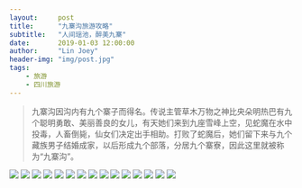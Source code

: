 ```yaml
---
layout:     post
title:      "九寨沟旅游攻略"
subtitle:   "人间瑶池，醉美九寨"
date:       2019-01-03 12:00:00
author:     "Lin Joey"
header-img: "img/post.jpg"
tags:
    - 旅游
    - 四川旅游
---
```

>九寨沟因沟内有九个寨子而得名。传说主管草木万物之神比央朵明热巴有九个聪明勇敢、美丽善良的女儿，有天她们来到九座雪峰上空，见蛇魔在水中投毒，人畜倒毙，仙女们决定出手相助。打败了蛇魔后，她们留下来与九个藏族男子结婚成家，以后形成九个部落，分居九个寨寮，因此这里就被称为“九寨沟”。

![](https://linjoey-image.oss-cn-beijing.aliyuncs.com/我是驴友-九寨沟_页面_01.jpg)
![](https://linjoey-image.oss-cn-beijing.aliyuncs.com/我是驴友-九寨沟_页面_02.jpg)
![](https://linjoey-image.oss-cn-beijing.aliyuncs.com/我是驴友-九寨沟_页面_03.jpg)
![](https://linjoey-image.oss-cn-beijing.aliyuncs.com/我是驴友-九寨沟_页面_04.jpg)
![](https://linjoey-image.oss-cn-beijing.aliyuncs.com/我是驴友-九寨沟_页面_05.jpg)
![](https://linjoey-image.oss-cn-beijing.aliyuncs.com/我是驴友-九寨沟_页面_06.jpg)
![](https://linjoey-image.oss-cn-beijing.aliyuncs.com/我是驴友-九寨沟_页面_07.jpg)
![](https://linjoey-image.oss-cn-beijing.aliyuncs.com/我是驴友-九寨沟_页面_08.jpg)
![](https://linjoey-image.oss-cn-beijing.aliyuncs.com/我是驴友-九寨沟_页面_09.jpg)
![](https://linjoey-image.oss-cn-beijing.aliyuncs.com/我是驴友-九寨沟_页面_10.jpg)
![](https://linjoey-image.oss-cn-beijing.aliyuncs.com/我是驴友-九寨沟_页面_11.jpg)
![](https://linjoey-image.oss-cn-beijing.aliyuncs.com/我是驴友-九寨沟_页面_12.jpg)
![](https://linjoey-image.oss-cn-beijing.aliyuncs.com/我是驴友-九寨沟_页面_13.jpg)
![](https://linjoey-image.oss-cn-beijing.aliyuncs.com/我是驴友-九寨沟_页面_14.jpg)
![](https://linjoey-image.oss-cn-beijing.aliyuncs.com/我是驴友-九寨沟_页面_15.jpg)
